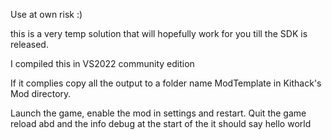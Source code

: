 Use at own risk :)

this is a very temp solution that will hopefully work for you till the SDK is released.

I compiled this in VS2022 community edition

If it complies copy all the output to a folder name ModTemplate in Kithack's Mod directory.

Launch the game, enable the mod in settings and restart.  Quit the game reload abd and the info debug at the start of the it should say hello world

